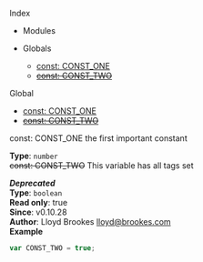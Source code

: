 Index

* Modules

* Globals
  * [const: CONST_ONE](#CONST_ONE)
  * [~~const: CONST_TWO~~](#CONST_TWO)

Global
* [const: CONST_ONE](#CONST_ONE)
* [~~const: CONST_TWO~~](#CONST_TWO)

<a name="CONST_ONE"></a>
const: CONST_ONE
the first important constant

**Type**: `number`  
<a name="CONST_TWO"></a>
~~const: CONST_TWO~~
This variable has all tags set

***Deprecated***  
**Type**: `boolean`  
**Read only**: true  
**Since**: v0.10.28  
**Author**: Lloyd Brookes <lloyd@brookes.com>  
**Example**  
```js
var CONST_TWO = true;
```

